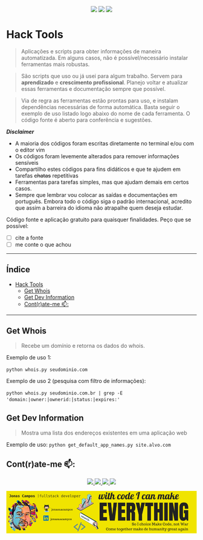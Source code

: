 <p align="center">
<a href='#'><img src='https://img.shields.io/badge/Editor-Vim-informational?style=flat&logo=vim&logoColor=white&color=green'></a>
<a href='https://github.com/jonasaacampos'><img src='https://img.shields.io/badge/feito%20com%20%E2%9D%A4%20por-jaac-cyan'></a>
<a href='https://www.linkedin.com/in/jonasaacampos'><img src='https://img.shields.io/badge/LinkedIn-Profile-informational?style=flat&logo=linkedin&logoColor=white&color=0D76A8'></a>
</p>

# Hack Tools

> Aplicações e scripts para obter informações de maneira automatizada. Em alguns casos, não é possível/necessário instalar ferramentas mais robustas. 

> São scripts que uso ou já usei para algum trabalho. Servem para **aprendizado** e **crescimento profissional**. Planejo voltar e atualizar essas ferramentas e documentação sempre que possível.

> Via de regra as ferramentas estão prontas para uso, e instalam dependências necessárias de forma automática. Basta seguir o exemplo de uso listado logo abaixo do nome de cada ferramenta. O código fonte é aberto para conferência e sugestões.

***Disclaimer***

- A maioria dos códigos foram escritas diretamente no terminal e/ou com o editor vim
- Os códigos foram levemente alterados para remover informações sensíveis
- Compartilho estes códigos para fins didáticos e que te ajudem em tarefas ~~chatas~~ repetitivas
- Ferramentas para tarefas simples, mas que ajudam demais em certos casos. 
- Sempre que lembrar vou colocar as saídas e documentações em português. Embora todo o código siga o padrão internacional, acredito que assim a barreira do idioma não atrapalhe quem deseja estudar.

Código fonte e aplicação gratuito para quaisquer finalidades. Peço que se possível:

- [ ] cite a fonte
- [ ] me conte o que achou

-------------

<h2>Índice</h3>

- [Hack Tools](#hack-tools)
  - [Get Whois](#get-whois)
  - [Get Dev Information](#get-dev-information)
  - [Cont(r)ate-me 📫:](#contrate-me-)

-------------


## Get Whois
> Recebe um domínio e retorna os dados do whois.

Exemplo de uso 1:

`python whois.py seudominio.com`

Exemplo de uso 2 (pesquisa com filtro de informações):

`python whois.py seudominio.com.br | grep -E 'domain:|owner:|ownerid:|status:|expires:'`

## Get Dev Information
> Mostra uma lista dos endereços existentes em uma aplicação web

Exemplo de uso: 
`python get_default_app_names.py site.alvo.com`

## Cont(r)ate-me 📫:

<p align='center'>
  <a href='https://github.com/jonasaacampos'>
    <img src='https://img.shields.io/badge/GitHub-100000?style=for-the-badge&logo=github&logoColor=white'/>
  </a>
  <a href='https://www.linkedin.com/in/jonasaacampos/'>
    <img src='https://img.shields.io/badge/LinkedIn-0077B5?style=for-the-badge&logo=linkedin&logoColor=white'/>
  </a>
   <a href='https://dev.to/jonasaacampos'>
    <img src='https://img.shields.io/badge/dev.to-0A0A0A?style=for-the-badge&logo=devdotto&logoColor=white'/>
  </a>
    <a href='https://www.buymeacoffee.com/jaac.dev'>
    <img src='https://img.shields.io/badge/Buy_Me_A_Coffee-FFDD00?style=for-the-badge&logo=buy-me-a-coffee&logoColor=black'/>
  </a>
</p>

![jonasaacampos header](https://raw.githubusercontent.com/jonasaacampos/jonasaacampos/master/img/banner2.png)

